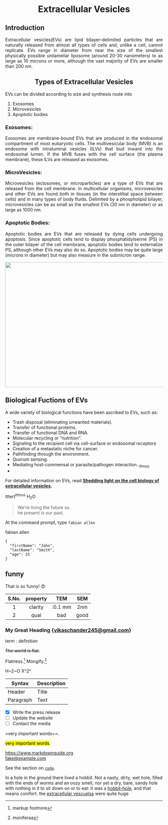 <h1 align="center">Extracellular Vesicles</h1>

## Introduction
<p align="justify">Extracellular vesicles(EVs) are lipid bilayer-delimited particles that are naturally released from almost all types of cells and, unlike a cell, cannot replicate. EVs range in diameter from near the size of the smallest physically possible unilamellar liposome (around 20-30 nanometers) to as large as 10 microns or more, although the vast majority of EVs are smaller than 200 nm.</p>


<h2 align="center">Types of Extracellular Vesicles</h2>

EVs can be divided according to size and synthesis route into 
1. Exosomes
2. Microvesicles
3. Apoptotic bodies


### Exosomes:
<p align="justify">Exosomes are membrane-bound EVs that are produced in the endosomal compartment of most eukaryotic cells. The multivesicular body (MVB) is an endosome with intraluminal vesicles (ILVs) that bud inward into the endosomal lumen. If the MVB fuses with the cell surface (the plasma membrane), these ILVs are released as exosomes.</p>

### MicroVesicles:
<p align="justify">Microvesicles (ectosomes, or microparticles) are a type of  EVs that are released from the cell membrane. In multicellular organisms, microvesicles and other EVs are found both in tissues (in the interstitial space between cells) and in many types of body fluids. Delimited by a phospholipid bilayer, microvesicles can be as small as the smallest EVs (30 nm in diameter) or as large as 1000 nm.</p>

### Apoptotic Bodies:
<p align="justify">Apoptotic bodies are EVs that are released by dying cells undergoing apoptosis. Since apoptotic cells tend to display phosphatidylserine (PS) in the outer bilayer of the cell membrane, apoptotic bodies tend to externalize PS, although other EVs may also do so. Apoptotic bodies may be quite large (microns in diameter) but may also measure in the submicron range.</p>
<p align="center"><img src="https://media.jecreemavitrine.fr/4qVBoBqFkrlJ1QZ2WhYopwFS9vE=/fit-in/1036x767/smart/filters:format(webp)/bucket-prod.jecreemavitrine.fr/uploads/sites/138/2019/10/Vesicules-description_bleu-1.png" width="600" height="400" />


## Biological Fuctions of EVs
A wide variety of biological functions have been ascribed to EVs, such as:
- Trash disposal (eliminating unwanted materials).
- Transfer of functional proteins.
- Transfer of functional DNA and RNA.
- Molecular recycling or “nutrition”.
- Signaling to the recipient cell via cell-surface or endosomal *receptors*
- Creation of a metastatic niche for cancer.
- Pathfinding through the environment.
- Quorum sensing.
- Mediating host-commensal or parasite/pathogen interaction. <sub>litmus</sub>
- 

For detailed information on EVs, read **[Shedding light on the cell biology of extracellular vesicles](https://www.nature.com/articles/nrm.2017.125).**

tttert<sup>litmus</sup>
H<sub>2</sub>O


>We're living the future so.  
>he present is our past.

At the command prompt, type `fabian allen`

fabian allen
```
{
  "firstName": "John",
  "lastName": "Smith",
  "age": 25
}
```
funny
---
That is so funny! :heart_eyes:

|S.No.|property|TEM|SEM|
|:-----:|:------:|:-----:|:-----:|
|1|clarity|:0.1 mm|2nm|
|2|qual|bad|good|



### My Great Heading {vikaschander245@gmail.com}

term
: definition

~~The world is flat.~~


Flatness.[^1]
Mongify.[^2]

[^1]:markup footnore
[^2]: moniferaa


H~2~O
X^2^

| Syntax      | Description |
| ----------- | ----------- |
| Header      | Title       |
| Paragraph   | Text        |

- [x] Write the press release
- [ ] Update the website
- [ ] Contact the media

=very important words==.

<mark>very important words</mark>.

<https://www.markdownguide.org>  
<fake@example.com>


See the section on [`code`](#code).

In a hole in the ground there lived a hobbit. Not a nasty, dirty, wet hole, filled with the ends
of worms and an oozy smell, nor yet a dry, bare, sandy hole with nothing in it to sit down on or to
eat: it was a [hobbit-hole][1], and that means comfort. the [extracellular vescuelss][2] were quite huge


[1]: https://en.wikipedia.org/wiki/Hobbit#Lifestyle
[2]:<https://en.wikipedia.org/wiki/Extracellular_vesicle> (ecs)


